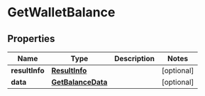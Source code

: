 
# GetWalletBalance

## Properties
Name | Type | Description | Notes
------------ | ------------- | ------------- | -------------
**resultInfo** | [**ResultInfo**](ResultInfo.md) |  |  [optional]
**data** | [**GetBalanceData**](GetBalanceData.md) |  |  [optional]




